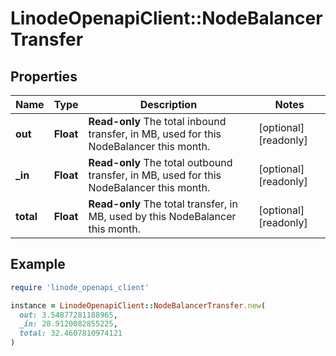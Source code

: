 # LinodeOpenapiClient::NodeBalancerTransfer

## Properties

| Name | Type | Description | Notes |
| ---- | ---- | ----------- | ----- |
| **out** | **Float** | __Read-only__ The total inbound transfer, in MB, used for this NodeBalancer this month. | [optional][readonly] |
| **_in** | **Float** | __Read-only__ The total outbound transfer, in MB, used for this NodeBalancer this month. | [optional][readonly] |
| **total** | **Float** | __Read-only__ The total transfer, in MB, used by this NodeBalancer this month. | [optional][readonly] |

## Example

```ruby
require 'linode_openapi_client'

instance = LinodeOpenapiClient::NodeBalancerTransfer.new(
  out: 3.54877281188965,
  _in: 28.9120082855225,
  total: 32.4607810974121
)
```

